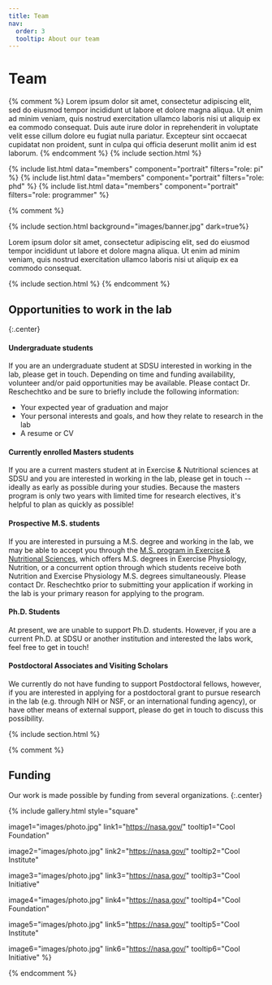 ```yaml
---
title: Team
nav:
  order: 3
  tooltip: About our team
---
```


# <i class="fas fa-users"></i>Team
{% comment %}
Lorem ipsum dolor sit amet, consectetur adipiscing elit, sed do eiusmod tempor incididunt ut labore et dolore magna aliqua.
Ut enim ad minim veniam, quis nostrud exercitation ullamco laboris nisi ut aliquip ex ea commodo consequat.
Duis aute irure dolor in reprehenderit in voluptate velit esse cillum dolore eu fugiat nulla pariatur.
Excepteur sint occaecat cupidatat non proident, sunt in culpa qui officia deserunt mollit anim id est laborum.
{% endcomment %}
{% include section.html %}

{%
  include list.html
  data="members"
  component="portrait"
  filters="role: pi"
%}
{%
  include list.html
  data="members"
  component="portrait"
  filters="role: phd"
%}
{%
  include list.html
  data="members"
  component="portrait"
  filters="role: programmer"
%}

{% comment %}

{% include section.html background="images/banner.jpg" dark=true%}

Lorem ipsum dolor sit amet, consectetur adipiscing elit, sed do eiusmod tempor incididunt ut labore et dolore magna aliqua.
Ut enim ad minim veniam, quis nostrud exercitation ullamco laboris nisi ut aliquip ex ea commodo consequat.

{% include section.html %}
{% endcomment %}

## Opportunities to work in the lab
{:.center}
#### Undergraduate students

If you are an undergraduate student at SDSU interested in working in the lab, please get in touch. Depending on time and funding availability, volunteer and/or paid opportunities may be available. Please contact Dr. Reschechtko and be sure to briefly include the following information:

- Your expected year of graduation and major
- Your personal interests and goals, and how they relate to research in the lab
- A resume or CV



#### Currently enrolled Masters students

If you are a current masters student at in Exercise & Nutritional sciences at SDSU and you are interested in working in the lab, please get in touch -- ideally as early as possible during your studies. Because the masters program is only two years with limited time for research electives, it's helpful to plan as quickly as possible!

#### Prospective M.S. students

If you are interested in pursuing a M.S. degree and working in the lab, we may be able to accept you through the [M.S. program in Exercise & Nutritional Sciences](https://ens.sdsu.edu/academic-programs/masters/), which offers M.S. degrees in Exercise Physiology, Nutrition, or a concurrent option through which students receive both Nutrition and Exercise Physiology M.S. degrees simultaneously. Please contact Dr. Reschechtko prior to submitting your application if working in the lab is your primary reason for applying to the program.

#### Ph.D. Students

At present, we are unable to support Ph.D. students. However, if you are a current Ph.D. at SDSU or another institution and interested the labs work, feel free to get in touch!

#### Postdoctoral Associates and Visiting Scholars

We currently do not have funding to support Postdoctoral fellows, however, if you are interested in applying for a postdoctoral grant to pursue research in the lab (e.g. through NIH or NSF, or an international funding agency), or have other means of external support, please do get in touch to discuss this possibility.

{% include section.html %}

{% comment %}
## Funding

Our work is made possible by funding from several organizations.
{:.center}

{%
  include gallery.html
  style="square"

  image1="images/photo.jpg"
  link1="https://nasa.gov/"
  tooltip1="Cool Foundation"

  image2="images/photo.jpg"
  link2="https://nasa.gov/"
  tooltip2="Cool Institute"

  image3="images/photo.jpg"
  link3="https://nasa.gov/"
  tooltip3="Cool Initiative"

  image4="images/photo.jpg"
  link4="https://nasa.gov/"
  tooltip4="Cool Foundation"

  image5="images/photo.jpg"
  link5="https://nasa.gov/"
  tooltip5="Cool Institute"

  image6="images/photo.jpg"
  link6="https://nasa.gov/"
  tooltip6="Cool Initiative"
%}

{% endcomment %}
